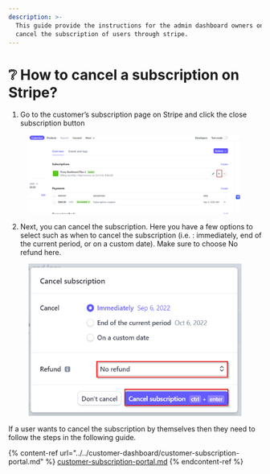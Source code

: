 ```yaml
---
description: >-
  This guide provide the instructions for the admin dashboard owners on how to
  cancel the subscription of users through stripe.
---
```


# ❔ How to cancel a subscription on Stripe?

1. Go to the customer’s subscription page on Stripe and click the close subscription button

<figure><img src="../../.gitbook/assets/a (2).png" alt=""><figcaption></figcaption></figure>

2. Next, you can cancel the subscription. Here you have a few options to select such as when to cancel the subscription (i.e. : immediately, end of the current period, or on a custom date). Make sure to choose No refund here.

<figure><img src="../../.gitbook/assets/b (3).png" alt=""><figcaption></figcaption></figure>

If a user wants to cancel the subscription by themselves then they need to follow the steps in the following guide.

{% content-ref url="../../customer-dashboard/customer-subscription-portal.md" %}
[customer-subscription-portal.md](../../customer-dashboard/customer-subscription-portal.md)
{% endcontent-ref %}
